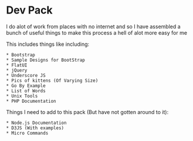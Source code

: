 Dev Pack
===

I do alot of work from places with no internet and so I have assembled a bunch of useful things to make this process a hell of alot more easy for me

This includes things like including:

	* Bootstrap
	* Sample Designs for BootStrap
	* FlatUI
	* jQuery
	* Underscore JS
	* Pics of kittens (Of Varying Size)
	* Go By Example
	* List of Words
	* Unix Tools
	* PHP Documentation

Things I need to add to this pack (But have not gotten around to it):

	* Node.js Documentation
	* D3JS (With examples)
	* Micro Commands
	

